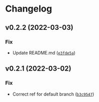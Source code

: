 # Changelog

<!--next-version-placeholder-->

## v0.2.2 (2022-03-03)
### Fix
* Update README.md ([`e3fde5a`](https://github.com/bernardcooke53/adagiovanni/commit/e3fde5a29d165b800b5b0963fba887ff5548eefd))

## v0.2.1 (2022-03-02)
### Fix
* Correct ref for default branch ([`b3c9547`](https://github.com/bernardcooke53/adagiovanni/commit/b3c9547f48e5e1354e56171778476688a6a756cd))
